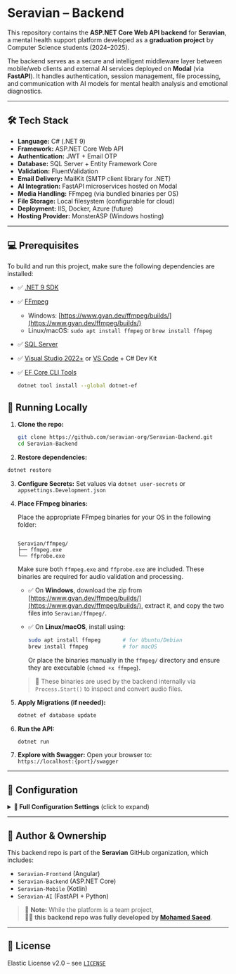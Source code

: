 # Seravian – Backend

This repository contains the **ASP.NET Core Web API backend** for **Seravian**, a mental health support platform developed as a **graduation project** by Computer Science students (2024–2025).

The backend serves as a secure and intelligent middleware layer between mobile/web clients and external AI services deployed on **Modal** (via **FastAPI**). It handles authentication, session management, file processing, and communication with AI models for mental health analysis and emotional diagnostics.

---

## 🛠️ Tech Stack

- **Language:** C# (.NET 9)
- **Framework:** ASP.NET Core Web API
- **Authentication:** JWT + Email OTP
- **Database:** SQL Server + Entity Framework Core
- **Validation:** FluentValidation
- **Email Delivery:** MailKit (SMTP client library for .NET)
- **AI Integration:** FastAPI microservices hosted on Modal
- **Media Handling:** FFmpeg (via bundled binaries per OS)
- **File Storage:** Local filesystem (configurable for cloud)
- **Deployment:** IIS, Docker, Azure (future)
- **Hosting Provider:** MonsterASP (Windows hosting)

---

## 💻 Prerequisites

To build and run this project, make sure the following dependencies are installed:

- ✅ [.NET 9 SDK](https://dotnet.microsoft.com/en-us/download/dotnet/9.0)
- ✅ [FFmpeg](https://ffmpeg.org/download.html)
  - Windows: [https://www.gyan.dev/ffmpeg/builds/](https://www.gyan.dev/ffmpeg/builds/)
  - Linux/macOS: `sudo apt install ffmpeg` or `brew install ffmpeg`
- ✅ [SQL Server](https://www.microsoft.com/en-us/sql-server/sql-server-downloads)
- ✅ [Visual Studio 2022+](https://visualstudio.microsoft.com/vs/) or [VS Code](https://code.visualstudio.com/) + C# Dev Kit
- ✅ [EF Core CLI Tools](https://learn.microsoft.com/en-us/ef/core/cli/dotnet)

  ```bash
  dotnet tool install --global dotnet-ef
  ```

## 🧪 Running Locally

1. **Clone the repo:**

   ```bash
   git clone https://github.com/seravian-org/Seravian-Backend.git
   cd Seravian-Backend
   ```

2. **Restore dependencies:**

```bash
dotnet restore
```

3. **Configure Secrets:**
   Set values via `dotnet user-secrets` or `appsettings.Development.json`

4. **Place FFmpeg binaries:**

   Place the appropriate FFmpeg binaries for your OS in the following folder:

   ```

   Seravian/ffmpeg/
   ├── ffmpeg.exe
   └── ffprobe.exe

   ```

   Make sure both `ffmpeg.exe` and `ffprobe.exe` are included. These binaries are required for audio validation and processing.

   - ✅ On **Windows**, download the zip from [https://www.gyan.dev/ffmpeg/builds/](https://www.gyan.dev/ffmpeg/builds/), extract it, and copy the two files into `Seravian/ffmpeg/`.

   - ✅ On **Linux/macOS**, install using:

     ```bash
     sudo apt install ffmpeg       # for Ubuntu/Debian
     brew install ffmpeg           # for macOS
     ```

     Or place the binaries manually in the `ffmpeg/` directory and ensure they are executable (`chmod +x ffmpeg`).

   > 🧪 These binaries are used by the backend internally via `Process.Start()` to inspect and convert audio files.

5. **Apply Migrations (if needed):**

   ```bash
   dotnet ef database update
   ```

6. **Run the API:**

   ```bash
   dotnet run
   ```

7. **Explore with Swagger:**
   Open your browser to:  
   `https://localhost:{port}/swagger`

---

## 🔧 Configuration

<details>
<summary><strong>🔧 Full Configuration Settings</strong> (click to expand)</summary>

### 🔐 JWT Settings

| Key                                      | Description                                       |
|------------------------------------------|---------------------------------------------------|
| `Jwt:AccessTokenKey`                     | Secret key used to sign JWT access tokens        |
| `Jwt:Issuer`                             | Token issuer                                     |
| `Jwt:Audience`                           | Expected audience of the token                   |
| `Jwt:AccessTokenExpirationMinutes`       | Lifetime of access token (in minutes)            |
| `Jwt:ProfileSetupAccessTokenExpirationMinutes` | Lifetime of access token during profile setup   |
| `Jwt:RefreshTokenExpirationDays`         | Lifetime of refresh token (in days)              |

### 📧 Email Settings

| Key                      | Description                       |
|--------------------------|-----------------------------------|
| `Email:SmtpServer`       | SMTP server used for sending emails |
| `Email:Port`             | SMTP port (usually 587 for TLS)   |
| `Email:SenderEmail`      | System email address (sender)     |
| `Email:SenderName`       | Friendly name for sender emails   |
| `Email:AppPassword`      | App password or SMTP authentication token |

> 📧 Emails are sent using the [MailKit](https://github.com/jstedfast/MailKit) library over SMTP. Make sure your SMTP server supports secure connections and app passwords if required.

### 🤖 AI Services (Modular APIs)

| Key                                      | Description                                  |
|------------------------------------------|----------------------------------------------|
| `AI:LLM:MentalLLaMA7BBaseUrl`            | Endpoint for 7B model base URL (text AI)     |
| `AI:LLM:MentalLLaMA13BBaseUrl`           | Endpoint for 13B model base URL (text AI)    |
| `AI:LLM:GenerateResponseEndpointName`    | Subpath for generating AI chat responses     |
| `AI:LLM:GenerateDiagnosisEndpointName`   | Subpath for generating mental health diagnosis |
| `AI:LLM:ApiKey`                          | API key for LLM requests                     |
| `AI:LLM:ApiKeyHeader`                    | Header name for LLM API key (e.g., `x-api-key`) |

### 🧠 Audio & Emotion Analysis

| Key                                      | Description                              |
|------------------------------------------|------------------------------------------|
| `AI:SERAndSTT:ApiUrl`                    | URL for speech emotion recognition (SER) + speech-to-text (STT) |
| `AI:SERAndSTT:ApiKey`                    | API key for SER/STT service              |
| `AI:SERAndSTT:ApiKeyHeader`              | Header name for the key (e.g., `x-api-key`) |

### 👤 Face-Based Emotion Recognition

| Key                                      | Description                              |
|------------------------------------------|------------------------------------------|
| `AI:DeepFace:ApiUrl`                     | URL for DeepFace API (facial emotion detection) |
| `AI:DeepFace:ApiKey`                     | API key for DeepFace                     |
| `AI:DeepFace:ApiKeyHeader`               | Header name for the key                  |

### 🔊 Text-to-Speech (TTS)

| Key                                      | Description                              |
|------------------------------------------|------------------------------------------|
| `AI:TTS:ApiUrl`                          | URL for TTS API (convert text to voice)  |
| `AI:TTS:ApiKey`                          | API key for TTS                          |
| `AI:TTS:ApiKeyHeader`                    | Header name for the key                  |

</details>

---

## 👤 Author & Ownership

This backend repo is part of the **Seravian** GitHub organization, which includes:

- `Seravian-Frontend` (Angular)
- `Seravian-Backend` (ASP.NET Core)
- `Seravian-Mobile` (Kotlin)
- `Seravian-AI` (FastAPI + Python)

> 📌 **Note:** While the platform is a team project,  
> 🧑‍💻 **this backend repo was fully developed by [Mohamed Saeed](https://github.com/mohamedsaeed138)**.

---

## 📜 License

Elastic License v2.0 – see [`LICENSE`](./LICENSE)
